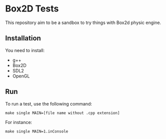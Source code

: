 # Box2D Tests

This repository aim to be a sandbox to try things with Box2d physic engine.

## Installation

You need to install:

- g++
- Box2D
- SDL2
- OpenGL

## Run

To run a test, use the following command:

```
make single MAIN=[file name without .cpp extension]
```

For instance:

```
make single MAIN=1.inConsole
```
